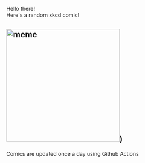 Hello there! <br>Here's a random xkcd comic!<br>
## <img src="https://imgs.xkcd.com/comics/bun.png" alt="meme" width="300"/>)<br>
Comics are updated once a day using Github Actions